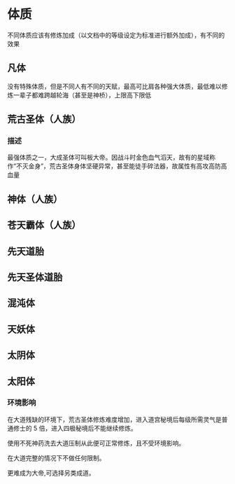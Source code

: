 # 体质
不同体质应该有修炼加成（以文档中的等级设定为标准进行额外加成），有不同的效果

## 凡体
没有特殊体质，但是不同人有不同的天赋，最高可比肩各种强大体质，最低难以修炼一辈子都难跨越轮海（甚至是神桥），上限高下限低

## 荒古圣体（人族）
### 描述
最强体质之一，大成圣体可叫板大帝。因战斗时金色血气滔天，故有的星域称作“不灭金身”，荒古圣体身体坚硬异常，甚至能徒手碎法器，故属性有高攻高防高血量

## 神体（人族）

## 苍天霸体（人族）

## 先天道胎

## 先天圣体道胎

## 混沌体

## 天妖体

## 太阴体

## 太阳体

### 环境影响
在大道残缺的环境下，荒古圣体修炼难度增加，进入道宫秘境后每级所需灵气是普通修士的 5 倍，进入四极秘境后不能继续修炼。

使用不死神药洗去大道压制从此便可正常修炼，且不受环境影响。

在大道完整的情况下不做任何限制。

更难成为大帝,可选择另类成道。